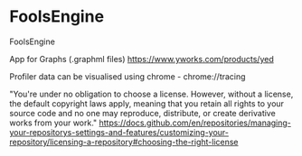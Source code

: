 # FoolsEngine
FoolsEngine

App for Graphs (.graphml files)
https://www.yworks.com/products/yed

Profiler data can be visualised using chrome - chrome://tracing


"You're under no obligation to choose a license. However, without a license, the default copyright laws apply, meaning that you retain all rights to your source code and no one may reproduce, distribute, or create derivative works from your work."
https://docs.github.com/en/repositories/managing-your-repositorys-settings-and-features/customizing-your-repository/licensing-a-repository#choosing-the-right-license
